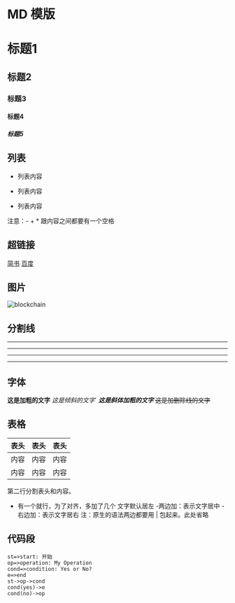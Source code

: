 # MD 模版 #

# 标题1 #
## 标题2 ##
### 标题3 ###
#### 标题4 ####
##### 标题5 #####

## 列表 ##
- 列表内容
+ 列表内容
* 列表内容

注意：- + * 跟内容之间都要有一个空格

## 超链接 ##
[简书](http://jianshu.com)
[百度](http://baidu.com)

## 图片 ##
![blockchain](http://pic19.nipic.com/20120308/4970979_102637717125_2.jpg "测试图片")

## 分割线 ##
---
----
***
*****

## 字体 ##
**这是加粗的文字**
*这是倾斜的文字*`
***这是斜体加粗的文字***
~~这是加删除线的文字~~


## 表格 ##

表头|表头|表头
---|:--:|---:
内容|内容|内容
内容|内容|内容

第二行分割表头和内容。
- 有一个就行，为了对齐，多加了几个
文字默认居左
-两边加：表示文字居中
-右边加：表示文字居右
注：原生的语法两边都要用 | 包起来。此处省略

## 代码段 ##

```
st=>start: 开始
op=>operation: My Operation
cond=>condition: Yes or No?
e=>end
st->op->cond
cond(yes)->e
cond(no)->op
```